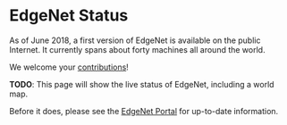 # EdgeNet Status

As of June 2018, a first version of EdgeNet is available on the
public Internet. It currently spans about forty machines all around
the world.

We welcome your [contributions](/contributing_nodes.md)!

**TODO**: This page will show the live status of EdgeNet, including
a world map.

Before it does, please see the [EdgeNet Portal](https://sundewcluster.appspot.com/)
for up-to-date information.

